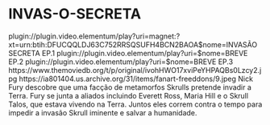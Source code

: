 # INVAS-O-SECRETA

<item>
<title>[COLOR silver][B] INVASÃO SECRETA 1º TEMPORADA [/COLOR][/B][COLOR yellow]  FULL HD  [B][/COLOR][/B]</title>
<link>plugin://plugin.video.elementum/play?uri=magnet:?xt=urn:btih:DFUCQQLDJ63C752RRSQSUFH4BCN2BAOA$nome=INVASÃO SECRETA EP.1</link>
<link>plugin://plugin.video.elementum/play?uri=$nome=BREVE EP.2</link>
<link>plugin://plugin.video.elementum/play?uri=$nome=BREVE EP.3</link>
<thumbnail>https://www.themoviedb.org/t/p/original/ivohHWO17xviPeYHPAQBs0Lzcy2.jpg</thumbnail>
<fanart>https://ia801404.us.archive.org/31/items/fanart-freeddons/9.jpeg</fanart>
<info>Nick Fury descobre que uma facção de metamorfos Skrulls pretende invadir a Terra. Fury se junta a aliados incluindo Everett Ross, Maria Hill e o Skrull Talos, que estava vivendo na Terra. Juntos eles correm contra o tempo para impedir a invasão Skrull iminente e salvar a humanidade.</info>
</item>
